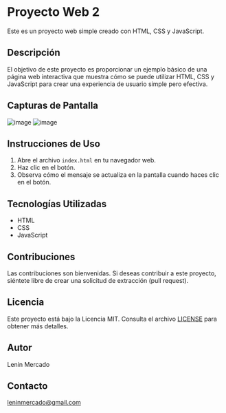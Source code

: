 # Proyecto Web 2

Este es un proyecto web simple creado con HTML, CSS y JavaScript.

## Descripción

El objetivo de este proyecto es proporcionar un ejemplo básico de una página web interactiva que muestra cómo se puede utilizar HTML, CSS y JavaScript para crear una experiencia de usuario simple pero efectiva.

## Capturas de Pantalla

![image](https://github.com/leninmercado/proyecto-web-2/assets/145501901/58a560b3-ea11-4860-a160-2055218017e2)
![image](https://github.com/leninmercado/proyecto-web-2/assets/145501901/d8485ab2-4c19-49ff-83e8-c52bb2a5f6ed)



## Instrucciones de Uso

1. Abre el archivo `index.html` en tu navegador web.
2. Haz clic en el botón.
3. Observa cómo el mensaje se actualiza en la pantalla cuando haces clic en el botón.

## Tecnologías Utilizadas

- HTML
- CSS
- JavaScript

## Contribuciones

Las contribuciones son bienvenidas. Si deseas contribuir a este proyecto, siéntete libre de crear una solicitud de extracción (pull request).

## Licencia

Este proyecto está bajo la Licencia MIT. Consulta el archivo [LICENSE](LICENSE) para obtener más detalles.

## Autor

Lenin Mercado

## Contacto

leninmercado@gmail.com
